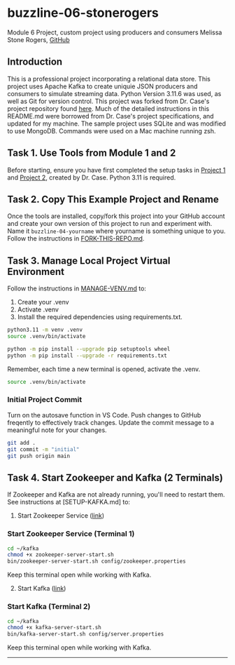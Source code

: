 # buzzline-06-stonerogers
Module 6 Project, custom project using producers and consumers 
Melissa Stone Rogers, [GitHub](https://github.com/meldstonerogers/buzzline-06-stonerogers)

## Introduction

This is a professional project incorporating a relational data store. This project uses Apache Kafka to create uniquie JSON producers and consumers to simulate streaming data. Python Version 3.11.6 was used, as well as Git for version control. 
This project was forked from Dr. Case's project repository found [here](https://github.com/denisecase/buzzline-05-case). Much of the detailed instructions in this README.md were borrowed from Dr. Case's project specifications, and updated for my machine.
The sample project uses SQLite and was modified to use MongoDB.
Commands were used on a Mac machine running zsh. 

## Task 1. Use Tools from Module 1 and 2

Before starting, ensure you have first completed the setup tasks in [Project 1](https://github.com/denisecase/buzzline-01-case) and [Project 2](https://github.com/denisecase/buzzline-02-case), created by Dr. Case. 
Python 3.11 is required. 

## Task 2. Copy This Example Project and Rename

Once the tools are installed, copy/fork this project into your GitHub account and create your own version of this project to run and experiment with.
Name it `buzzline-04-yourname` where yourname is something unique to you.
Follow the instructions in [FORK-THIS-REPO.md](https://github.com/denisecase/buzzline-01-case/docs/FORK-THIS-REPO.md).

## Task 3. Manage Local Project Virtual Environment

Follow the instructions in [MANAGE-VENV.md](https://github.com/denisecase/buzzline-01-case/docs/MANAGE-VENV.md) to:
1. Create your .venv
2. Activate .venv
3. Install the required dependencies using requirements.txt.

```zsh
python3.11 -m venv .venv
source .venv/bin/activate
```
```zsh
python -m pip install --upgrade pip setuptools wheel
python -m pip install --upgrade -r requirements.txt

```

Remember, each time a new terminal is opened, activate the .venv. 
```zsh
source .venv/bin/activate
```

### Initial Project Commit 
Turn on the autosave function in VS Code. Push changes to GitHub freqently to effectively track changes. Update the commit message to a meaningful note for your changes. 
```zsh
git add .
git commit -m "initial"                         
git push origin main
```

## Task 4. Start Zookeeper and Kafka (2 Terminals)

If Zookeeper and Kafka are not already running, you'll need to restart them.
See instructions at [SETUP-KAFKA.md] to:

1. Start Zookeeper Service ([link](https://github.com/denisecase/buzzline-02-case/blob/main/docs/SETUP-KAFKA.md#step-7-start-zookeeper-service-terminal-1))
### Start Zookeeper Service (Terminal 1)

```zsh
cd ~/kafka
chmod +x zookeeper-server-start.sh
bin/zookeeper-server-start.sh config/zookeeper.properties
```

Keep this terminal open while working with Kafka.

2. Start Kafka ([link](https://github.com/denisecase/buzzline-02-case/blob/main/docs/SETUP-KAFKA.md#step-8-start-kafka-terminal-2))

### Start Kafka (Terminal 2)
```zsh
cd ~/kafka
chmod +x kafka-server-start.sh
bin/kafka-server-start.sh config/server.properties
```
Keep this terminal open while working with Kafka. 

---
